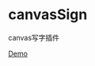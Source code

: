 <h1> canvasSign </h1>
<p>canvas写字插件</p>
<a href="https://zhuang-jie.github.io/canvasSign/index.html">Demo</a>
